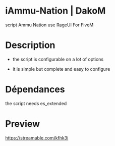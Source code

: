 # iAmmu-Nation | DakoM
script Ammu Nation use RageUI For FiveM

# Description
- the script is configurable on a lot of options

- it is simple but complete and easy to configure

# Dépendances
the script needs es_extended

# Preview 

https://streamable.com/kfhk3i
